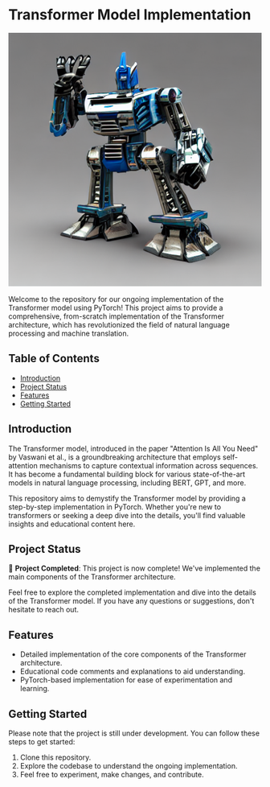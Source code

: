 # Transformer Model Implementation

![Transformer Model](transformer1.png)

Welcome to the repository for our ongoing implementation of the Transformer model using PyTorch! This project aims to provide a comprehensive, from-scratch implementation of the Transformer architecture, which has revolutionized the field of natural language processing and machine translation.

## Table of Contents

- [Introduction](#introduction)
- [Project Status](#project-status)
- [Features](#features)
- [Getting Started](#getting-started)

## Introduction

The Transformer model, introduced in the paper "Attention Is All You Need" by Vaswani et al., is a groundbreaking architecture that employs self-attention mechanisms to capture contextual information across sequences. It has become a fundamental building block for various state-of-the-art models in natural language processing, including BERT, GPT, and more.

This repository aims to demystify the Transformer model by providing a step-by-step implementation in PyTorch. Whether you're new to transformers or seeking a deep dive into the details, you'll find valuable insights and educational content here.

## Project Status

🎉 **Project Completed**: This project is now complete! We've implemented the main components of the Transformer architecture.

Feel free to explore the completed implementation and dive into the details of the Transformer model. If you have any questions or suggestions, don't hesitate to reach out.


## Features

- Detailed implementation of the core components of the Transformer architecture.
- Educational code comments and explanations to aid understanding.
- PyTorch-based implementation for ease of experimentation and learning.

## Getting Started

Please note that the project is still under development. You can follow these steps to get started:

1. Clone this repository.
2. Explore the codebase to understand the ongoing implementation.
3. Feel free to experiment, make changes, and contribute.



